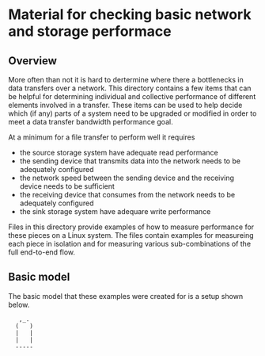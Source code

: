 # Material for checking basic network and storage performace

## Overview

More often than not it is hard to dertermine where there a bottlenecks in data transfers over a network. This
directory contains a few items that can be helpful for determining individual and collective performance of different 
elements involved in a transfer. These items can be used to help decide which (if any) parts of a system need to be upgraded
or modified in order to meet a data transfer bandwidth performance goal.

At a minimum for a file transfer to perform well it requires 

- the source storage system have adequate read performance
- the sending device that transmits data into the network needs to be adequately configured
- the network speed between the sending device and the receiving device needs to be sufficient
- the receiving device that consumes from the network needs to be adequately configured
- the sink storage system have adequare write performance

Files in this directory provide examples of how to measure performance for these pieces on a Linux system. The
files contain examples for measureing each piece in isolation and for measuring various sub-combinations of
the full end-to-end flow. 

## Basic model

The basic model that these examples were created for is a setup shown below.

```
   ,_.
  (   )
  |   |
  |   |
  -----
```
